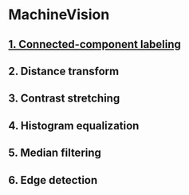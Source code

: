 # MachineVision

## [1. Connected-component labeling](./01-Conneted-compoent-labeling/README.md)


## 2. Distance transform


## 3. Contrast stretching


## 4. Histogram equalization


## 5. Median filtering


## 6. Edge detection